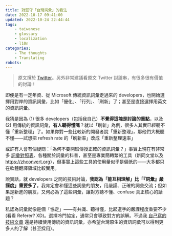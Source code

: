 ```yaml
---
title: 對堅守「台灣詞彙」的看法
date: 2022-10-17 09:41:00
updated: 2022-10-24 22:44:44
tags:
    - taiwanese
    - glossary
    - localization
    - l10n
categories:
    - The thoughts
    - Translating
robots:
---
```


> 原文撰於 [Twitter](https://twitter.com/bystartw/status/1581822690561695744?s=61&t=E09UfEWbDsXiuks4rs0Y3g)。另外非常建議看原文 Twitter 討論串，有很多很有價值的討論！

即便是有一定年資、從 Microsoft 傳統資訊詞彙走過來的 developers，也開始選擇用對岸的資訊詞彙，比如「優化」、「行列」、「刷新」了；甚至是直接選擇用英文的資訊詞彙。

我猜是因為 (1) 很多 developers（包括我自己）**不覺得這塊是討論的重點**，以及 (2) 用傳統的資訊詞彙，**有人聽得懂嗎**？就以「刷新」為例，很多人其實已經聽不懂「重新整理」了。如果你對一些比較新的開發者說「重新整理」，那他們大概聽不懂——試想把 refresh rate 的「刷新率」改成「重新整理速率」

或許有人會有個疑問：「為何不要開班傳授正確的資訊詞彙？」事實上現在有非常多 [詞彙對照表](https://hackmd.io/@l10n-tw/glossaries)、各種關於詞彙的科普，甚至是專業簡轉繁的工具（新同文堂以及 <https://zhconvert.org>），但事實上這些工具的使用量似乎是偏低的——大多都只在軟體翻譯領域比較實用。

說實話，就 developers 之間的技術討論，**我認為「能互相理解」比「『詞彙』嚴謹度」重要多了**。我肯定會和懂這些詞彙的朋友，用嚴謹、正確的詞彙交流；但如果是新進的朋友，又何必為了這些詞彙，讓對方聽不懂、confuse 真正核心的話題？

私認為詞彙就像是個「協定」——有共識、聽得懂，比起選字的嚴謹程度重要不少 (看看 Referer? XD)。選擇冷門協定，通常只會導致對方的誤解。不過我 [自己寫的技術文章](https://blog.pan93.com/what-is-rust-async/) 還是持續使用傳統的資訊詞彙，亦希望台灣原生的資訊詞彙可以得到更多人的了解（甚至採用）。
